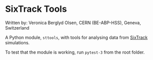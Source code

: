 # SixTrack Tools

Written by: Veronica Berglyd Olsen, CERN (BE-ABP-HSS), Geneva, Switzerland

A Python module, `sttools`, with tools for analysing data from [SixTrack](http://sixtrack.web.cern.ch) simulations.

To test that the module is working, run `pytest-3` from the root folder.
